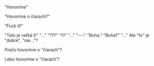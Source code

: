 "Hovoríme"

"Hovoríme o čiarach?"

"Fuck it!"

"Toto je veľká 0" "..." "???" "!!!"
"..."
"---"
"Boha." "Boha?" "..."
Ale "to" je "dobré", "nie..."?

Prečo hovoríme o "čiarach"?

Lebo hovoríme o "čiarach"!
